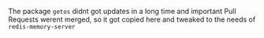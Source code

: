 The package `getos` didnt got updates in a long time and important Pull Requests werent merged, so it got copied here and tweaked to the needs of `redis-memory-server`
